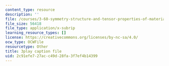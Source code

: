 ```yaml
---
content_type: resource
description: ''
file: /courses/3-60-symmetry-structure-and-tensor-properties-of-materials-fall-2005/2c91efe727acc49d28fa3f7ef4b14399_dGd519SL114.srt
file_size: 56418
file_type: application/x-subrip
learning_resource_types: []
license: https://creativecommons.org/licenses/by-nc-sa/4.0/
ocw_type: OCWFile
resourcetype: Other
title: 3play caption file
uid: 2c91efe7-27ac-c49d-28fa-3f7ef4b14399
---
```

